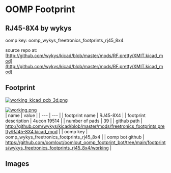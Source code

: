 # OOMP Footprint  
## RJ45-8X4  by wykys  
  
oomp key: oomp_wykys_freetronics_footprints_rj45_8x4  
  
source repo at: [http://github.com/wykys/kicad/blob/master/mods/RF.pretty/XMIT.kicad_mod](http://github.com/wykys/kicad/blob/master/mods/RF.pretty/XMIT.kicad_mod)  
## Footprint  
  
[![working_kicad_pcb_3d.png](working_kicad_pcb_3d_600.png)](working_kicad_pcb_3d.png)  
  
[![working.png](working_600.png)](working.png)  
| name | value | 
| --- | --- | 
| footprint name | RJ45-8X4 | 
| footprint description | 4ucon 19514 | 
| number of pads | 39 | 
| github path | http://github.com/wykys/kicad/blob/master/mods/freetronics_footprints.pretty/RJ45-8X4.kicad_mod | 
| oomp key | oomp_wykys_freetronics_footprints_rj45_8x4 | 
| oomp bot github | https://github.com/oomlout/oomlout_oomp_footprint_bot/tree/main/footprints/wykys_freetronics_footprints_rj45_8x4/working | 
## Images  
